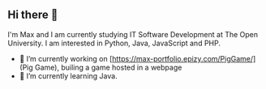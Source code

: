 ## Hi there 👋
I'm Max and I am currently studying IT Software Development at The Open University. I am interested in Python, Java, JavaScript and PHP.

- 🔭 I’m currently working on [https://max-portfolio.epizy.com/PigGame/] (Pig Game), builing a game hosted in a webpage
- 🌱 I’m currently learning Java.

<!--
**MassimilianoCrisafulli/MassimilianoCrisafulli** is a ✨ _special_ ✨ repository because its `README.md` (this file) appears on your GitHub profile.

Here are some ideas to get you started:

- 🔭 I’m currently working on ...
- 🌱 I’m currently learning ...
- 👯 I’m looking to collaborate on ...
- 🤔 I’m looking for help with ...
- 💬 Ask me about ...
- 📫 How to reach me: ...
- 😄 Pronouns: ...
- ⚡ Fun fact: ...
-->
